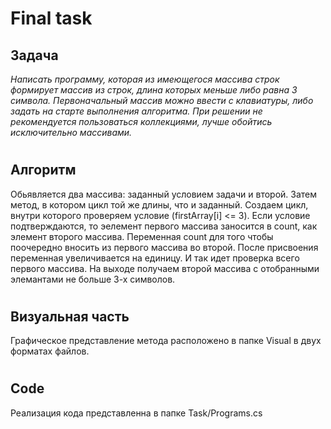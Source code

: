 # Final task
## Задача
*Написать программу, которая из имеющегося массива строк формирует массив из строк, длина которых
меньше либо равна 3 символа. Первоначальный массив можно ввести с клавиатуры, либо задать на старте
выполнения алгоритма. При решении не рекомендуется пользоваться коллекциями, лучше обойтись
исключительно массивами.*

#
## Алгоритм
Обьявляется два массива: заданный условием задачи и второй. Затем метод, в котором цикл той же длины, что и заданный. Создаем цикл, внутри которого проверяем условие (firstArray[i] <= 3). Если условие подтверждаются, то эелемент первого массива заносится в count, как элемент второго массива. Переменная count для того чтобы поочередно вносить из первого массива во второй. После присвоения переменная увеличивается на единицу. И так идет проверка всего первого массива. На выходе получаем второй массива с отобранными элемантами не больше 3-х символов.

#
## Визуальная часть
Графическое представление метода расположено в папке Visual в двух форматах файлов.

#
## Code
Реализация кода представленна в папке Task/Programs.cs
